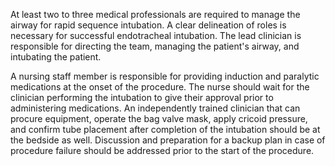 At least two to three medical professionals are required to manage the airway for rapid sequence intubation. A clear delineation of roles is necessary for successful endotracheal intubation. The lead clinician is responsible for directing the team, managing the patient's airway, and intubating the patient.

A nursing staff member is responsible for providing induction and paralytic medications at the onset of the procedure. The nurse should wait for the clinician performing the intubation to give their approval prior to administering medications. An independently trained clinician that can procure equipment, operate the bag valve mask, apply cricoid pressure, and confirm tube placement after completion of the intubation should be at the bedside as well. Discussion and preparation for a backup plan in case of procedure failure should be addressed prior to the start of the procedure.